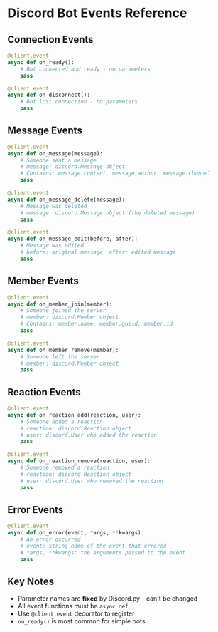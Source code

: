 # Discord Bot Events Reference

## Connection Events
```python
@client.event
async def on_ready():
    # Bot connected and ready - no parameters
    pass

@client.event  
async def on_disconnect():
    # Bot lost connection - no parameters
    pass
```

## Message Events
```python
@client.event
async def on_message(message):
    # Someone sent a message
    # message: discord.Message object
    # Contains: message.content, message.author, message.channel
    pass

@client.event
async def on_message_delete(message):
    # Message was deleted
    # message: discord.Message object (the deleted message)
    pass

@client.event
async def on_message_edit(before, after):
    # Message was edited
    # before: original message, after: edited message
    pass
```

## Member Events
```python
@client.event
async def on_member_join(member):
    # Someone joined the server
    # member: discord.Member object
    # Contains: member.name, member.guild, member.id
    pass

@client.event
async def on_member_remove(member):
    # Someone left the server
    # member: discord.Member object
    pass
```

## Reaction Events
```python
@client.event
async def on_reaction_add(reaction, user):
    # Someone added a reaction
    # reaction: discord.Reaction object
    # user: discord.User who added the reaction
    pass

@client.event
async def on_reaction_remove(reaction, user):
    # Someone removed a reaction
    # reaction: discord.Reaction object  
    # user: discord.User who removed the reaction
    pass
```

## Error Events
```python
@client.event
async def on_error(event, *args, **kwargs):
    # An error occurred
    # event: string name of the event that errored
    # *args, **kwargs: the arguments passed to the event
    pass
```

## Key Notes
- Parameter names are **fixed** by Discord.py - can't be changed
- All event functions must be `async def`
- Use `@client.event` decorator to register
- `on_ready()` is most common for simple bots